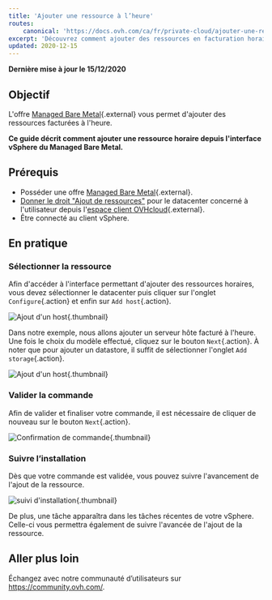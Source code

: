 ```yaml
---
title: 'Ajouter une ressource à l’heure'
routes:
    canonical: 'https://docs.ovh.com/ca/fr/private-cloud/ajouter-une-ressource-a-l-heure/'
excerpt: 'Découvrez comment ajouter des ressources en facturation horaire'
updated: 2020-12-15
---
```


**Dernière mise à jour le 15/12/2020**

## Objectif

L'offre [Managed Bare Metal](https://www.ovhcloud.com/fr-ca/managed-bare-metal/){.external} vous permet d'ajouter des ressources facturées à l'heure.

**Ce guide décrit comment ajouter une ressource horaire depuis l'interface vSphere du Managed Bare Metal.**

## Prérequis

* Posséder une offre [Managed Bare Metal](https://www.ovhcloud.com/fr-ca/managed-bare-metal/){.external}.
* [Donner le droit "Ajout de ressources"](../changer-les-droits-d-un-utilisateur/) pour le datacenter concerné à l'utilisateur depuis l'[espace client OVHcloud](https://ca.ovh.com/auth/?action=gotomanager&from=https://www.ovh.com/ca/fr/&ovhSubsidiary=qc){.external}.
* Être connecté au client vSphere.

## En pratique

### Sélectionner la ressource

Afin d'accéder à l'interface permettant d'ajouter des ressources horaires, vous devez sélectionner le datacenter puis cliquer sur l'onglet `Configure`{.action} et enfin sur `Add host`{.action}.

![Ajout d'un host](images/addhost_ess_01.png){.thumbnail}

Dans notre exemple, nous allons ajouter un serveur hôte facturé à l'heure. Une fois le choix du modèle effectué, cliquez sur le bouton `Next`{.action}. À noter que pour ajouter un datastore, il suffit de sélectionner l'onglet `Add storage`{.action}.

![Ajout d'un host](images/addhost_ess_02.png){.thumbnail}


### Valider la commande

Afin de valider et finaliser votre commande, il est nécessaire de cliquer de nouveau sur le bouton `Next`{.action}.

![Confirmation de commande](images/addhost_ess_03.png){.thumbnail}

### Suivre l’installation

Dès que votre commande est validée, vous pouvez suivre l'avancement de l'ajout de la ressource.

![suivi d'installation](images/addhost_ess_04.png){.thumbnail}

De plus, une tâche apparaîtra dans les tâches récentes de votre vSphere. Celle-ci vous permettra également de suivre l'avancée de l'ajout de la ressource.


## Aller plus loin

Échangez avec notre communauté d’utilisateurs sur <https://community.ovh.com/>.
